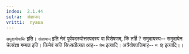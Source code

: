 ```yaml
---
index:  2.1.44
sutra:  संज्ञायाम्
vritti:  nyasa
---
```


`समुदायोपाधिः` इति। `संज्ञायाम्` इति नेदं पूर्वपदस्योत्तरपदस्य वा विशेषणम्, किं तर्हि ? समुदायस्य-- समुदायेन चेत्संज्ञा गम्यत इति। किमेवं सति सिध्यतीत्यत आह-- `तेन` इत्यादि। अत्रैवोपपत्तिमाह-- `न हि` इत्यादि।।


